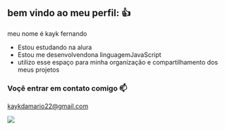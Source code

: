 ## bem vindo ao meu perfil: 👍

meu nome é kayk fernando

 - Estou estudando na alura
 - Estou me desenvolvendona linguagemJavaScript
 - utilizo esse espaço para minha organização e compartilhamento dos meus projetos 

### Voçê entrar em contato comigo 📫

kaykdamario22@gmail.com

![](https://media1.tenor.com/m/t3eKwU-odDgAAAAd/sui-siu.gif)
